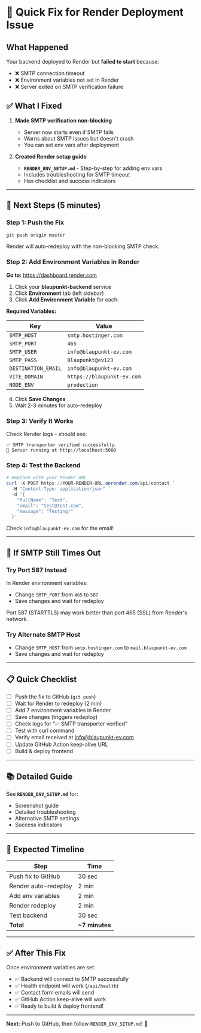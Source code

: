# 🚨 Quick Fix for Render Deployment Issue

## What Happened

Your backend deployed to Render but **failed to start** because:
- ❌ SMTP connection timeout
- ❌ Environment variables not set in Render
- ❌ Server exited on SMTP verification failure

## ✅ What I Fixed

1. **Made SMTP verification non-blocking**
   - Server now starts even if SMTP fails
   - Warns about SMTP issues but doesn't crash
   - You can set env vars after deployment

2. **Created Render setup guide**
   - **`RENDER_ENV_SETUP.md`** - Step-by-step for adding env vars
   - Includes troubleshooting for SMTP timeout
   - Has checklist and success indicators

---

## 🚀 Next Steps (5 minutes)

### Step 1: Push the Fix
```powershell
git push origin master
```

Render will auto-redeploy with the non-blocking SMTP check.

### Step 2: Add Environment Variables in Render

**Go to:** https://dashboard.render.com

1. Click your **blaupunkt-backend** service
2. Click **Environment** tab (left sidebar)
3. Click **Add Environment Variable** for each:

**Required Variables:**

| Key | Value |
|-----|-------|
| `SMTP_HOST` | `smtp.hostinger.com` |
| `SMTP_PORT` | `465` |
| `SMTP_USER` | `info@blaupunkt-ev.com` |
| `SMTP_PASS` | `Blaupunkt@ev123` |
| `DESTINATION_EMAIL` | `info@blaupunkt-ev.com` |
| `VITE_DOMAIN` | `https://blaupunkt-ev.com` |
| `NODE_ENV` | `production` |

4. Click **Save Changes**
5. Wait 2-3 minutes for auto-redeploy

### Step 3: Verify It Works

Check Render logs - should see:
```
✅ SMTP transporter verified successfully.
🚀 Server running at http://localhost:5000
```

### Step 4: Test the Backend

```powershell
# Replace with your Render URL
curl -X POST https://YOUR-RENDER-URL.onrender.com/api/contact `
  -H "Content-Type: application/json" `
  -d '{
    "fullName": "Test",
    "email": "test@test.com",
    "message": "Testing!"
  }'
```

Check `info@blaupunkt-ev.com` for the email!

---

## 🔧 If SMTP Still Times Out

### Try Port 587 Instead

In Render environment variables:
- Change `SMTP_PORT` from `465` to `587`
- Save changes and wait for redeploy

Port 587 (STARTTLS) may work better than port 465 (SSL) from Render's network.

### Try Alternate SMTP Host

- Change `SMTP_HOST` from `smtp.hostinger.com` to `mail.blaupunkt-ev.com`
- Save changes and wait for redeploy

---

## 📋 Quick Checklist

- [ ] Push the fix to GitHub (`git push`)
- [ ] Wait for Render to redeploy (2 min)
- [ ] Add 7 environment variables in Render
- [ ] Save changes (triggers redeploy)
- [ ] Check logs for "✅ SMTP transporter verified"
- [ ] Test with curl command
- [ ] Verify email received at info@blaupunkt-ev.com
- [ ] Update GitHub Action keep-alive URL
- [ ] Build & deploy frontend

---

## 📚 Detailed Guide

See **`RENDER_ENV_SETUP.md`** for:
- Screenshot guide
- Detailed troubleshooting
- Alternative SMTP settings
- Success indicators

---

## 🎯 Expected Timeline

| Step | Time |
|------|------|
| Push fix to GitHub | 30 sec |
| Render auto-redeploy | 2 min |
| Add env variables | 2 min |
| Render redeploy | 2 min |
| Test backend | 30 sec |
| **Total** | **~7 minutes** |

---

## ✅ After This Fix

Once environment variables are set:
- ✅ Backend will connect to SMTP successfully
- ✅ Health endpoint will work (`/api/health`)
- ✅ Contact form emails will send
- ✅ GitHub Action keep-alive will work
- ✅ Ready to build & deploy frontend!

---

**Next:** Push to GitHub, then follow `RENDER_ENV_SETUP.md`! 🚀

